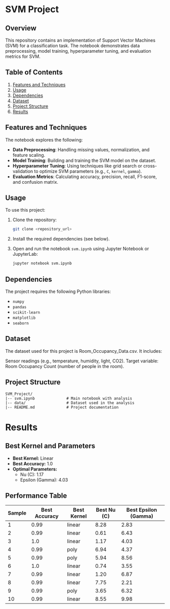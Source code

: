 # SVM Project

## Overview
This repository contains an implementation of Support Vector Machines (SVM) for a classification task. The notebook demonstrates data preprocessing, model training, hyperparameter tuning, and evaluation metrics for SVM.

## Table of Contents
1. [Features and Techniques](#features-and-techniques)
2. [Usage](#usage)
3. [Dependencies](#dependencies)
4. [Dataset](#dataset)
5. [Project Structure](#project-structure)
6. [Results](#results)


## Features and Techniques
The notebook explores the following:

- **Data Preprocessing**: Handling missing values, normalization, and feature scaling.
- **Model Training**: Building and training the SVM model on the dataset.
- **Hyperparameter Tuning**: Using techniques like grid search or cross-validation to optimize SVM parameters (e.g., `C`, `kernel`, `gamma`).
- **Evaluation Metrics**: Calculating accuracy, precision, recall, F1-score, and confusion matrix.

## Usage
To use this project:

1. Clone the repository:
   ```bash
   git clone <repository_url>
   ```

2. Install the required dependencies (see below).

3. Open and run the notebook `svm.ipynb` using Jupyter Notebook or JupyterLab:
   ```bash
   jupyter notebook svm.ipynb
   ```

## Dependencies
The project requires the following Python libraries:
- `numpy`
- `pandas`
- `scikit-learn`
- `matplotlib`
- `seaborn`

## Dataset
The dataset used for this project is Room_Occupancy_Data.csv. It includes:

Sensor readings (e.g., temperature, humidity, light, CO2).
Target variable: Room Occupancy Count (number of people in the room).

## Project Structure
```
SVM_Project/
|-- svm.ipynb              # Main notebook with analysis
|-- data/                  # Dataset used in the analysis
|-- README.md              # Project documentation
```

# Results

## Best Kernel and Parameters
- **Best Kernel:** Linear  
- **Best Accuracy:** 1.0  
- **Optimal Parameters:**  
  - Nu (C): 1.17  
  - Epsilon (Gamma): 4.03

## Performance Table

| Sample | Best Accuracy | Best Kernel | Best Nu (C) | Best Epsilon (Gamma) |
|--------|---------------|-------------|-------------|-----------------------|
| 1      | 0.99          | linear      | 8.28        | 2.83                 |
| 2      | 0.99          | linear      | 0.61        | 6.43                 |
| 3      | 1.0           | linear      | 1.17        | 4.03                 |
| 4      | 0.99          | poly        | 6.94        | 4.37                 |
| 5      | 0.99          | poly        | 5.94        | 8.56                 |
| 6      | 1.0           | linear      | 0.74        | 3.55                 |
| 7      | 0.99          | linear      | 1.20        | 6.87                 |
| 8      | 0.99          | linear      | 7.75        | 2.21                 |
| 9      | 0.99          | poly        | 3.65        | 6.32                 |
| 10     | 0.99          | linear      | 8.55        | 9.98                 |


